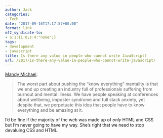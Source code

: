 ```yaml
---
author: Jack
categories:
- Tech
date: "2017-09-16T17:17:57+00:00"
format: link
mf2_syndicate-to:
- a:1:{i:0;s:4:"none";}
tags:
- development
- javascript
title: Is there any value in people who cannot write JavaScript?
url: /2017/is-there-any-value-in-people-who-cannot-write-javascript/
---
```

[Mandy Michael][1]:

> The worst part about pushing the “know everything” mentality is that we end up creating an industry full of professionals suffering from burnout and mental illness. We have people speaking at conferences about wellbeing, imposter syndrome and full stack anxiety, yet despite that, we perpetuate this idea that people have to know everything and be amazing at it.

I&#8217;d be fine if the majority of the web was made up of _only_ HTML and CSS but I&#8217;m never going to have my way. She&#8217;s right that we need to stop devaluing CSS and HTML.

 [1]: https://medium.com/@mandy.michael/is-there-any-value-in-people-who-cannot-write-javascript-d0a66b16de06